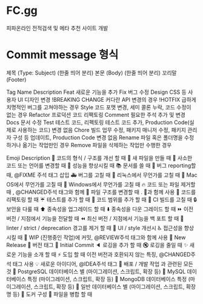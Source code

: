 # FC.gg
피파온라인 전적검색 및 메타 추천 사이트 개발


# Commit message 형식
제목 (Type: Subject)
(한줄 띄어 분리)
본문 (Body)
(한줄 띄어 분리)
꼬리말 (Footer)



Tag Name	Description
Feat	새로운 기능을 추가
Fix	버그 수정
Design	CSS 등 사용자 UI 디자인 변경
!BREAKING CHANGE	커다란 API 변경의 경우
!HOTFIX	급하게 치명적인 버그를 고쳐야하는 경우
Style	코드 포맷 변경, 세미 콜론 누락, 코드 수정이 없는 경우
Refactor	프로덕션 코드 리팩토링
Comment	필요한 주석 추가 및 변경
Docs	문서 수정
Test	테스트 코드, 리펙토링 테스트 코드 추가, Production Code(실제로 사용하는 코드) 변경 없음
Chore	빌드 업무 수정, 패키지 매니저 수정, 패키지 관리자 구성 등 업데이트, Production Code 변경 없음
Rename	파일 혹은 폴더명을 수정하거나 옮기는 작업만인 경우
Remove	파일을 삭제하는 작업만 수행한 경우



Emoji	Description
🎨	코드의 형식 / 구조를 개선 할 때
📰	새 파일을 만들 때
📝	사소한 코드 또는 언어를 변경할 때
🐎	성능을 향상시킬 때
📚	문서를 쓸 때
🐛	버그 reporting할 때, @FIXME 주석 태그 삽입
🚑	버그를 고칠 때
🐧	리눅스에서 무언가를 고칠 때
🍎	Mac OS에서 무언가를 고칠 때
🏁	Windows에서 무언가를 고칠 때
🔥	코드 또는 파일 제거할 때 , @CHANGED주석 태그와 함께
🚜	파일 구조를 변경할 때 . 🎨과 함께 사용
🔨	코드를 리팩토링 할 때
☔️	테스트를 추가 할 때
🔬	코드 범위를 추가 할 때
💚	CI 빌드를 고칠 때
🔒	보안을 다룰 때
⬆️	종속성을 업그레이드 할 때
⬇️	종속성을 다운 그레이드 할 때
⏩	이전 버전 / 지점에서 기능을 전달할 때
⏪	최신 버전 / 지점에서 기능을 백 포트 할 때
👕	linter / strict / deprecation 경고를 제거 할 때
💄	UI / style 개선시
♿️	접근성을 향상시킬 때
🚧	WIP (진행중인 작업)에 커밋, @REVIEW주석 태그와 함께 사용
💎	New Release
🔖	버전 태그
🎉	Initial Commit
🔈	로깅을 추가 할 때
🔇	로깅을 줄일 때
✨	새로운 기능을 소개 할 때
⚡️	도입 할 때 이전 버전과 호환되지 않는 특징, @CHANGED주석 태그 사용
💡	새로운 아이디어, @IDEA주석 태그
🚀	배포 / 개발 작업 과 관련된 모든 것
🐘	PostgreSQL 데이터베이스 별 (마이그레이션, 스크립트, 확장 등)
🐬	MySQL 데이터베이스 특정 (마이그레이션, 스크립트, 확장 등)
🍃	MongoDB 데이터베이스 특정 (마이그레이션, 스크립트, 확장 등)
🏦	일반 데이터베이스 별 (마이그레이션, 스크립트, 확장명 등)
🐳	도커 구성
🤝	파일을 병합 할 때
